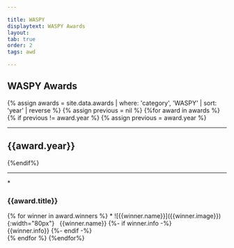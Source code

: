 ```yaml
---

title: WASPY
displaytext: WASPY Awards
layout:
tab: true
order: 2
tags: awd

---
```


## WASPY Awards
{% assign awards = site.data.awards | where: 'category', 'WASPY' | sort: 'year' | reverse %}
{% assign previous = nil %}
{%for award in awards %}
{% if previous != award.year %}
{% assign previous = award.year %}
<hr>
<h2>{{award.year}}</h2>
{%endif%}
<br>
<hr>
* <h3>{{award.title}}</h3>
{% for winner in award.winners %}
    * ![{{winner.name}}]({{winner.image}}){:width="80px"}&nbsp;&nbsp;&nbsp;{{winner.name}}
{%- if winner.info -%}
     <br>{{winner.info}}
{%- endif -%}
<br>
{% endfor %}
{%endfor%}
